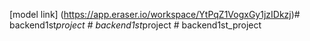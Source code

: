 [model link] (https://app.eraser.io/workspace/YtPqZ1VogxGy1jzIDkzj)#   b a c k e n d 1 s t _ p r o j e c t  
 #   b a c k e n d 1 s t _ p r o j e c t  
 #   b a c k e n d 1 s t _ p r o j e c t  
 